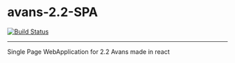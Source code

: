 # avans-2.2-SPA
[![Build Status](https://travis-ci.com/RicardovdKruisweg/avans-2.2-SPA.svg?token=EAxRy2A7CzyZYCoExCKX&branch=master)](https://travis-ci.com/RicardovdKruisweg/avans-2.2-SPA)

---

Single Page WebApplication for 2.2 Avans made in react
